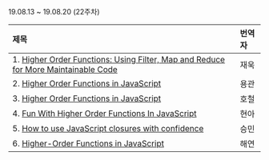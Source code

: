 19.08.13 ~ 19.08.20 (22주차)

|     제목     |    번역자    |
| :---------- | :--------- |
| 1. [Higher Order Functions: Using Filter, Map and Reduce for More Maintainable Code](https://www.freecodecamp.org/news/higher-order-functions-in-javascript-d9101f9cf528/) | 재욱 |
| 2. [Higher Order Functions in JavaScript ](https://www.lullabot.com/articles/higher-order-functions-in-javascript) | 용관 |
| 3. [Higher Order Functions in JavaScript](http://www.zsoltnagy.eu/higher-order-functions-in-javascript/) | 호철 |
| 4. [Fun With Higher Order Functions In JavaScript](https://github.com/Lee-hyuna/33-js-concepts-kr/wiki/Fun-With-Higher-Order-Functions-In-JavaScript) | 현아 |
| 5. [How to use JavaScript closures with confidence](https://hackernoon.com/how-to-use-javascript-closures-with-confidence-85cd1f841a6b) | 승민 |
| 6. [Higher-Order Functions in JavaScript](https://www.sitepoint.com/higher-order-functions-javascript/) | 해연 |